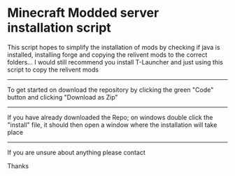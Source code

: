 # Minecraft Modded server installation script
This script hopes to simplify the installation of mods by checking if java is installed, installing forge and copying the relivent mods to the correct folders...
I would still recommend you install T-Launcher 
and just using this script to copy the relivent mods

---

To get started on download the repository by clicking the green "Code" button and clicking "Download as Zip"

---

If you have already downloaded the Repo; on windows double click the "install" file, it should then open a window where the installation will take place

---

If you are unsure about anything please contact

Thanks
